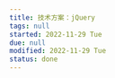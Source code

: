 ```yaml
---
title: 技术方案：jQuery
tags: null
started: 2022-11-29 Tue
due: null
modified: 2022-11-29 Tue
status: done
---
```


